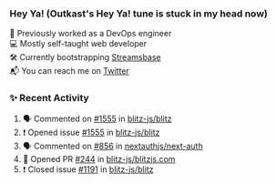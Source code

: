 ### Hey Ya! (Outkast's Hey Ya! tune is stuck in my head now)

💼 Previously worked as a DevOps engineer  
💻 Mostly self-taught web developer  
🛠️ Currently bootstrapping [Streamsbase](https://streamsbase.com)  
📬 You can reach me on [Twitter](https://twitter.com/LoriKarikari)

### ✨ Recent Activity

<!--START_SECTION:activity-->
1. 🗣 Commented on [#1555](https://github.com/blitz-js/blitz/issues/1555) in [blitz-js/blitz](https://github.com/blitz-js/blitz)
2. ❗️ Opened issue [#1555](https://github.com/blitz-js/blitz/issues/1555) in [blitz-js/blitz](https://github.com/blitz-js/blitz)
3. 🗣 Commented on [#856](https://github.com/nextauthjs/next-auth/issues/856) in [nextauthjs/next-auth](https://github.com/nextauthjs/next-auth)
4. 💪 Opened PR [#244](https://github.com/blitz-js/blitzjs.com/pull/244) in [blitz-js/blitzjs.com](https://github.com/blitz-js/blitzjs.com)
5. ❗️ Closed issue [#1191](https://github.com/blitz-js/blitz/issues/1191) in [blitz-js/blitz](https://github.com/blitz-js/blitz)
<!--END_SECTION:activity-->
